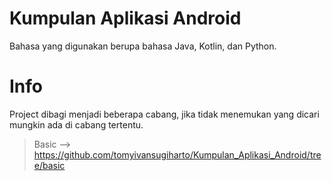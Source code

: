 # Kumpulan Aplikasi Android
Bahasa yang digunakan berupa bahasa Java, Kotlin, dan Python.

# Info
Project dibagi menjadi beberapa cabang, jika tidak menemukan yang dicari mungkin ada di cabang tertentu.
 > Basic --> https://github.com/tomyivansugiharto/Kumpulan_Aplikasi_Android/tree/basic
